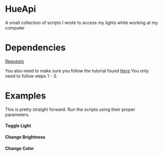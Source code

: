 # HueApi
A small collection of scripts I wrote to access my lights while working at my computer

# Dependencies
[Requests](http://docs.python-requests.org/en/master/)

You also need to make sure you follow the tutorial found [Here](https://developers.meethue.com/documentation/getting-started)
You only need to follow steps 1 - 3. 

# Examples
This is pretty straight forward. Run the scripts using their proper parameters. 

#### Toggle Light

#### Change Brightness
#### Change Color

